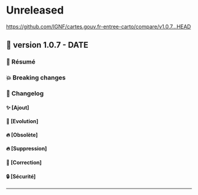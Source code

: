 # Unreleased

<https://github.com/IGNF/cartes.gouv.fr-entree-carto/compare/v1.0.7...HEAD>

## 🔖 version 1.0.7 - __DATE__

### 🎉 Résumé

### 💥 Breaking changes

### 📖 Changelog

#### ✨ [Ajout]

#### 🔨 [Evolution]

#### 🔥 [Obsolète]

#### 🔥 [Suppression]

#### 🐛 [Correction]

#### 🔒 [Sécurité]

---
